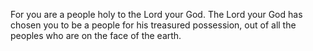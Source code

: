 For you are a people holy to the Lord your God. The Lord your God has chosen you to be a people for his treasured possession, out of all the peoples who are on the face of the earth.
